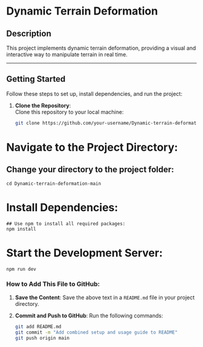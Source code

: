 # Dynamic Terrain Deformation

## Description
This project implements dynamic terrain deformation, providing a visual and interactive way to manipulate terrain in real time.

---

## Getting Started

Follow these steps to set up, install dependencies, and run the project:

1. **Clone the Repository**:  
   Clone this repository to your local machine:
   ```bash
   git clone https://github.com/your-username/Dynamic-terrain-deformation.git\

# Navigate to the Project Directory:
 ## Change your directory to the project folder:
    cd Dynamic-terrain-deformation-main

 # Install Dependencies:
    ## Use npm to install all required packages:
    npm install   

# Start the Development Server:
    npm run dev



### How to Add This File to GitHub:
1. **Save the Content**:
   Save the above text in a `README.md` file in your project directory.

2. **Commit and Push to GitHub**:
   Run the following commands:
   ```bash
   git add README.md
   git commit -m "Add combined setup and usage guide to README"
   git push origin main
